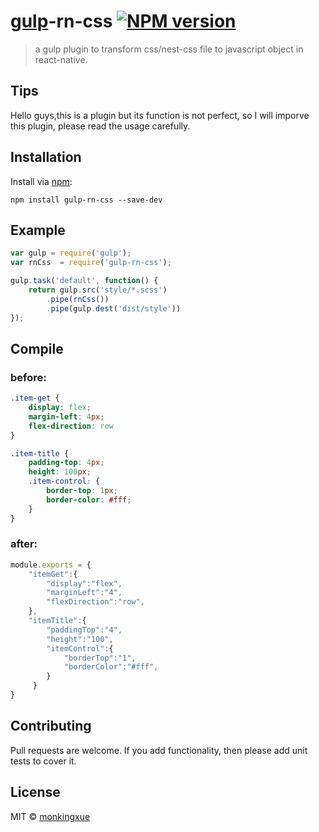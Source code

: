 # [gulp][gulp]-rn-css  [![NPM version](https://badge.fury.io/js/gulp-rn-css.svg)](http://badge.fury.io/js/gulp-rn-css)

> a gulp plugin to transform css/nest-css file to javascript object in react-native.

## Tips

Hello guys,this is a plugin but its function is not perfect, so I will imporve this plugin, please read the usage carefully.

## Installation

Install via [npm](https://www.npmjs.com/package/gulp-rn-css):

```
npm install gulp-rn-css --save-dev
```

## Example

```js
var gulp = require('gulp');
var rnCss  = require('gulp-rn-css');

gulp.task('default', function() {
    return gulp.src('style/*.scss')
        .pipe(rnCss())
        .pipe(gulp.dest('dist/style'))
});
```

## Compile

### before:
```css
.item-get {
	display: flex;
	margin-left: 4px;
	flex-direction: row
}

.item-title {
	padding-top: 4px;
	height: 100px;
	.item-control: {
		border-top: 1px;
		border-color: #fff;
	}
}
```
### after:
```js 
module.exports = {
    "itemGet":{
        "display":"flex",
        "marginLeft":"4",
        "flexDirection":"row",
    },
    "itemTitle":{
        "paddingTop":"4",
        "height":"100",
        "itemControl":{
            "borderTop":"1",
            "borderColor":"#fff",
        }
     }
}
```

## Contributing

Pull requests are welcome. If you add functionality, then please add unit tests
to cover it.

## License

MIT © [monkingxue](https://github.com/monkingxue)

[gulp]: https://github.com/gulpjs/gulp
[npm]:  http://badge.fury.io/js/gulp-rn-css
